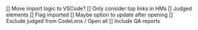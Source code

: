 [] Move import logic to VSCode?
[] Only consider top links in HMs
[] Judged elements
   [] Flag imported
   [] Maybe option to update after opening
   [] Exclude judged from CodeLens / Open all
[] Include QA reports